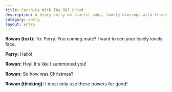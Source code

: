 ```yaml
---
title: Catch-Up With The BNT Crowd
description: A diary entry on tourist pubs, lovely evenings with friends, and finding out my super power
category: entry
layout: entry
---
```


**Rowan (text):** To: Perry. You coming mate? I want to see your lovely lovely face.

**Perry:** Hello!

**Rowan:** Hey! It's like I summoned you!

**Rowan:** So how was Christmas?

**Rowan (thinking):** I must only use these powers for good!
